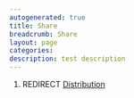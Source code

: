 ```yaml
---
autogenerated: true
title: Share
breadcrumb: Share
layout: page
categories: 
description: test description
---
```


1.  REDIRECT [Distribution](Distribution "wikilink")
